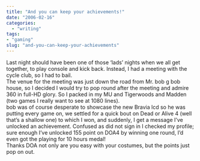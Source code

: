 ```yaml
---
title: "And you can keep your achievements!"
date: "2006-02-16"
categories: 
  - "writing"
tags:
- "gaming"
slug: "and-you-can-keep-your-achievements"
---
```


Last night should have been one of those ‘lads’ nights when we all get together, to play console and kick back. Instead, I had a meeting with the cycle club, so I had to bail.  
The venue for the meeting was just down the road from Mr. bob g bob house, so I decided I would try to pop round after the meeting and admire 360 in full-HD glory. So I packed in my MU and Tigerwoods and Madden (two games I really want to see at 1080 lines).  
bob was of course desperate to showcase the new Bravia lcd so he was putting every game on, we settled for a quick bout on Dead or Alive 4 (well that’s a shallow one) to which I won, and suddenly, I get a message I’ve unlocked an achievement. Confused as did not sign in I checked my profile; sure enough I’ve unlocked 155 point on DOA4 by winning one round, I’d even got the playing for 10 hours medal!  
Thanks DOA not only are you easy with your costumes, but the points just pop on out.
